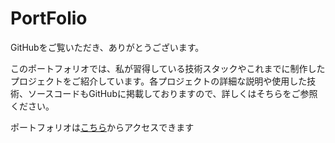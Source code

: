 # PortFolio
GitHubをご覧いただき、ありがとうございます。

このポートフォリオでは、私が習得している技術スタックやこれまでに制作したプロジェクトをご紹介しています。各プロジェクトの詳細な説明や使用した技術、ソースコードもGitHubに掲載しておりますので、詳しくはそちらをご参照ください。

ポートフォリオは[こちら](https://ryfiii-portfolio.vercel.app/)からアクセスできます

